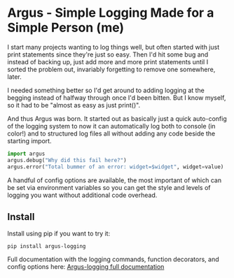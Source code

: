# Argus - Simple Logging Made for a Simple Person (me)

I start many projects wanting to log things well, but often started with just
print statements since they're just so easy. Then I'd hit some bug and instead
of backing up, just add more and more print statements until I sorted the
problem out, invariably forgetting to remove one somewhere, later.

I needed something better so I'd get around to adding logging at the begging
instead of halfway through once I'd been bitten. But I know myself, so it had
to be "almost as easy as just print()".

And thus Argus was born. It started out as basically just a quick auto-config
of the logging system to now it can automatically log both to console
(in color!) and to structured log files all without adding any code beside
the starting import.

```python
import argus
argus.debug("Why did this fail here?")
argus.error("Total bummer of an error: widget=$widget", widget=value)
```

A handful of config options are available, the most important of which can be
set via environment variables so you can get the style and levels of logging
you want without additional code overhead.

## Install

Install using pip if you want to try it:
```
pip install argus-logging
```

Full documentation with the logging commands, function decorators, and
config options here: [Argus-logging full documentation](https://mapledyne.github.io/argus-logging/)
